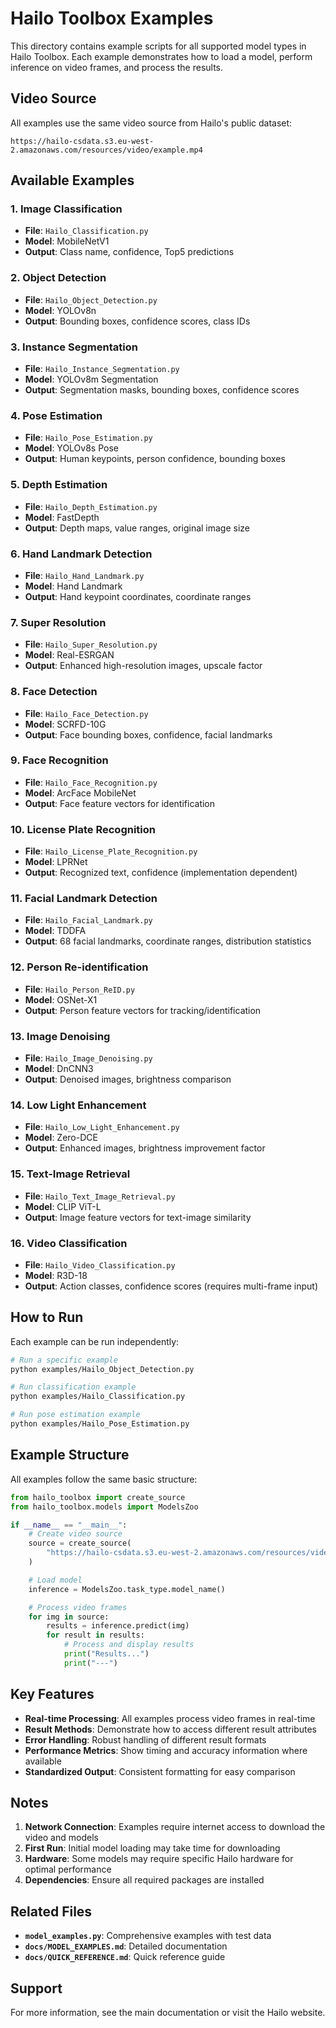 # Hailo Toolbox Examples

This directory contains example scripts for all supported model types in Hailo Toolbox. Each example demonstrates how to load a model, perform inference on video frames, and process the results.

## Video Source

All examples use the same video source from Hailo's public dataset:
```
https://hailo-csdata.s3.eu-west-2.amazonaws.com/resources/video/example.mp4
```

## Available Examples

### 1. Image Classification
- **File**: `Hailo_Classification.py`
- **Model**: MobileNetV1
- **Output**: Class name, confidence, Top5 predictions

### 2. Object Detection  
- **File**: `Hailo_Object_Detection.py`
- **Model**: YOLOv8n
- **Output**: Bounding boxes, confidence scores, class IDs

### 3. Instance Segmentation
- **File**: `Hailo_Instance_Segmentation.py` 
- **Model**: YOLOv8m Segmentation
- **Output**: Segmentation masks, bounding boxes, confidence scores

### 4. Pose Estimation
- **File**: `Hailo_Pose_Estimation.py`
- **Model**: YOLOv8s Pose
- **Output**: Human keypoints, person confidence, bounding boxes

### 5. Depth Estimation
- **File**: `Hailo_Depth_Estimation.py`
- **Model**: FastDepth
- **Output**: Depth maps, value ranges, original image size

### 6. Hand Landmark Detection
- **File**: `Hailo_Hand_Landmark.py`
- **Model**: Hand Landmark
- **Output**: Hand keypoint coordinates, coordinate ranges

### 7. Super Resolution
- **File**: `Hailo_Super_Resolution.py`
- **Model**: Real-ESRGAN
- **Output**: Enhanced high-resolution images, upscale factor

### 8. Face Detection
- **File**: `Hailo_Face_Detection.py`
- **Model**: SCRFD-10G
- **Output**: Face bounding boxes, confidence, facial landmarks

### 9. Face Recognition
- **File**: `Hailo_Face_Recognition.py`
- **Model**: ArcFace MobileNet
- **Output**: Face feature vectors for identification

### 10. License Plate Recognition
- **File**: `Hailo_License_Plate_Recognition.py`
- **Model**: LPRNet
- **Output**: Recognized text, confidence (implementation dependent)

### 11. Facial Landmark Detection
- **File**: `Hailo_Facial_Landmark.py`
- **Model**: TDDFA
- **Output**: 68 facial landmarks, coordinate ranges, distribution statistics

### 12. Person Re-identification
- **File**: `Hailo_Person_ReID.py`
- **Model**: OSNet-X1
- **Output**: Person feature vectors for tracking/identification

### 13. Image Denoising
- **File**: `Hailo_Image_Denoising.py`
- **Model**: DnCNN3
- **Output**: Denoised images, brightness comparison

### 14. Low Light Enhancement
- **File**: `Hailo_Low_Light_Enhancement.py`
- **Model**: Zero-DCE
- **Output**: Enhanced images, brightness improvement factor

### 15. Text-Image Retrieval
- **File**: `Hailo_Text_Image_Retrieval.py`
- **Model**: CLIP ViT-L
- **Output**: Image feature vectors for text-image similarity

### 16. Video Classification
- **File**: `Hailo_Video_Classification.py`
- **Model**: R3D-18
- **Output**: Action classes, confidence scores (requires multi-frame input)

## How to Run

Each example can be run independently:

```bash
# Run a specific example
python examples/Hailo_Object_Detection.py

# Run classification example
python examples/Hailo_Classification.py

# Run pose estimation example
python examples/Hailo_Pose_Estimation.py
```

## Example Structure

All examples follow the same basic structure:

```python
from hailo_toolbox import create_source
from hailo_toolbox.models import ModelsZoo

if __name__ == "__main__":
    # Create video source
    source = create_source(
        "https://hailo-csdata.s3.eu-west-2.amazonaws.com/resources/video/example.mp4"
    )

    # Load model
    inference = ModelsZoo.task_type.model_name()

    # Process video frames
    for img in source:
        results = inference.predict(img)
        for result in results:
            # Process and display results
            print("Results...")
            print("---")
```

## Key Features

- **Real-time Processing**: All examples process video frames in real-time
- **Result Methods**: Demonstrate how to access different result attributes
- **Error Handling**: Robust handling of different result formats
- **Performance Metrics**: Show timing and accuracy information where available
- **Standardized Output**: Consistent formatting for easy comparison

## Notes

1. **Network Connection**: Examples require internet access to download the video and models
2. **First Run**: Initial model loading may take time for downloading
3. **Hardware**: Some models may require specific Hailo hardware for optimal performance
4. **Dependencies**: Ensure all required packages are installed

## Related Files

- **`model_examples.py`**: Comprehensive examples with test data
- **`docs/MODEL_EXAMPLES.md`**: Detailed documentation
- **`docs/QUICK_REFERENCE.md`**: Quick reference guide

## Support

For more information, see the main documentation or visit the Hailo website.
